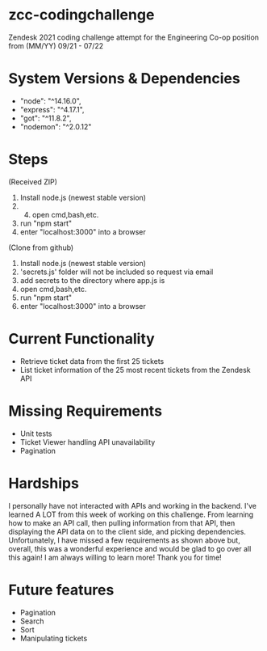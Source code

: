 # zcc-codingchallenge
Zendesk 2021 coding challenge attempt for the Engineering Co-op position from (MM/YY) 09/21 - 07/22

System Versions & Dependencies
=========================
- "node": "^14.16.0",
- "express": "^4.17.1",
- "got": "^11.8.2",
- "nodemon": "^2.0.12"

Steps
======
(Received ZIP)
1. Install node.js (newest stable version)
2. 4. open cmd,bash,etc.
3. run "npm start"
6. enter "localhost:3000" into a browser

(Clone from github)
1. Install node.js (newest stable version)
2. 'secrets.js' folder will not be included so request via email
3. add secrets to the directory where app.js is
4. open cmd,bash,etc.
5. run "npm start"
6. enter "localhost:3000" into a browser

Current Functionality
=====================
- Retrieve ticket data from the first 25 tickets
- List ticket information of the 25 most recent tickets from the Zendesk API

Missing Requirements
================
- Unit tests
- Ticket Viewer handling API unavailability
- Pagination

Hardships
=========
I personally have not interacted with APIs and working in the backend. I've learned A LOT from this week of working on this challenge. From learning how to make an API call, then pulling information from that API, then displaying the API data on to the client side, and picking dependencies. Unfortunately, I have missed a few requirements as shown above but, overall, this was a wonderful experience and would be glad to go over all this again! I am always willing to learn more! Thank you for time!

Future features
===============
- Pagination
- Search
- Sort
- Manipulating tickets
